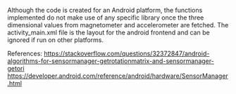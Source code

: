 Although the code is created for an Android platform, the functions implemented do not make use of any specific library once the three dimensional values from magnetometer and accelerometer are fetched. The activity_main.xml file is the layout for the android frontend and can be ignored if run on other platforms.

References:
https://stackoverflow.com/questions/32372847/android-algorithms-for-sensormanager-getrotationmatrix-and-sensormanager-getori
https://developer.android.com/reference/android/hardware/SensorManager.html